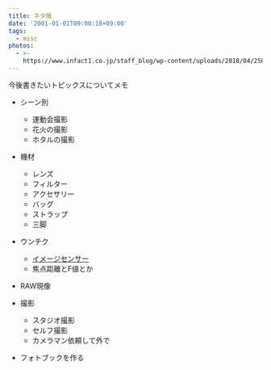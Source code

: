 ```yaml
---
title: ネタ帳
date: '2001-01-01T09:00:18+09:00'
tags:
  - misc
photos:
  - >-
    https://www.infact1.co.jp/staff_blog/wp-content/uploads/2018/04/250b8e9132f0488e31f2487b264544e5_s.jpg
---
```

今後書きたいトピックスについてメモ

- シーン別
  - 運動会撮影
  - 花火の撮影
  - ホタルの撮影

- 機材
  - レンズ
  - フィルター
  - アクセサリー
  - バッグ
  - ストラップ
  - 三脚

- ウンチク
  - [イメージセンサー](/2018-06-05-about-image-sensor/)
  - 焦点距離とF値とか

- RAW現像

- 撮影
  - スタジオ撮影
  - セルフ撮影
  - カメラマン依頼して外で

- フォトブックを作る
